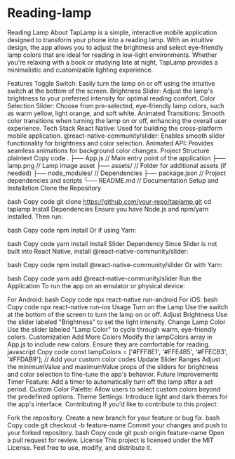 # Reading-lamp

Reading Lamp
About
TapLamp is a simple, interactive mobile application designed to transform your phone into a reading lamp. With an intuitive design, the app allows you to adjust the brightness and select eye-friendly lamp colors that are ideal for reading in low-light environments. Whether you're relaxing with a book or studying late at night, TapLamp provides a minimalistic and customizable lighting experience.

Features
Toggle Switch: Easily turn the lamp on or off using the intuitive switch at the bottom of the screen.
Brightness Slider: Adjust the lamp's brightness to your preferred intensity for optimal reading comfort.
Color Selection Slider: Choose from pre-selected, eye-friendly lamp colors, such as warm yellow, light orange, and soft white.
Animated Transitions: Smooth color transitions when turning the lamp on or off, enhancing the overall user experience.
Tech Stack
React Native: Used for building the cross-platform mobile application.
@react-native-community/slider: Enables smooth slider functionality for brightness and color selection.
Animated API: Provides seamless animations for background color changes.
Project Structure
plaintext
Copy code
.
├── App.js                // Main entry point of the application
├── lamp.png              // Lamp image asset
├── assets/               // Folder for additional assets (if needed)
├── node_modules/         // Dependencies
├── package.json          // Project dependencies and scripts
└── README.md             // Documentation
Setup and Installation
Clone the Repository

bash
Copy code
git clone https://github.com/your-repo/taplamp.git
cd taplamp
Install Dependencies
Ensure you have Node.js and npm/yarn installed. Then run:

bash
Copy code
npm install
Or if using Yarn:

bash
Copy code
yarn install
Install Slider Dependency
Since Slider is not built into React Native, install @react-native-community/slider:

bash
Copy code
npm install @react-native-community/slider
Or with Yarn:

bash
Copy code
yarn add @react-native-community/slider
Run the Application
To run the app on an emulator or physical device:

For Android:
bash
Copy code
npx react-native run-android
For iOS:
bash
Copy code
npx react-native run-ios
Usage
Turn on the Lamp
Use the switch at the bottom of the screen to turn the lamp on or off.
Adjust Brightness
Use the slider labeled "Brightness" to set the light intensity.
Change Lamp Color
Use the slider labeled "Lamp Color" to cycle through warm, eye-friendly colors.
Customization
Add More Colors
Modify the lampColors array in App.js to include new colors. Ensure they are comfortable for reading.
javascript
Copy code
const lampColors = ['#FFF8E1', '#FFE4B5', '#FFECB3', '#FFDAB9']; // Add your custom color codes
Update Slider Ranges
Adjust the minimumValue and maximumValue props of the sliders for brightness and color selection to fine-tune the app's behavior.
Future Improvements
Timer Feature: Add a timer to automatically turn off the lamp after a set period.
Custom Color Palette: Allow users to select custom colors beyond the predefined options.
Theme Settings: Introduce light and dark themes for the app's interface.
Contributing
If you'd like to contribute to this project:

Fork the repository.
Create a new branch for your feature or bug fix.
bash
Copy code
git checkout -b feature-name
Commit your changes and push to your forked repository.
bash
Copy code
git push origin feature-name
Open a pull request for review.
License
This project is licensed under the MIT License. Feel free to use, modify, and distribute it.

